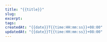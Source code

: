 ```yaml
---
title: "{{title}}"
slug: 
excerpt: 
tags: 
createdAt: "{{date}}T{{time:HH:mm:ss}}+08:00"
updatedAt: "{{date}}T{{time:HH:mm:ss}}+08:00"
---
```

